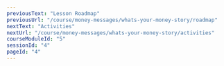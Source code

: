 ```yaml
---
previousText: "Lesson Roadmap"
previousUrl: "/course/money-messages/whats-your-money-story/roadmap"
nextText: "Activities"
nextUrl: "/course/money-messages/whats-your-money-story/activities"
courseModuleId: "5"
sessionId: "4"
pageId: "4"
---
```



